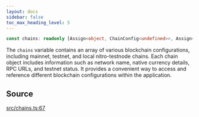 ```yaml
---
layout: docs
sidebar: false
toc_max_heading_level: 5
---
```


```ts
const chains: readonly [Assign<object, ChainConfig<undefined>>, Assign<object, ChainConfig<undefined>>, Assign<object, ChainConfig<undefined>>, Assign<object, ChainConfig<undefined>>, Assign<object, ChainConfig<undefined>>, Assign<object, ChainConfig<undefined>>, any, any, any];
```

The `chains` variable contains an array of various blockchain configurations,
including mainnet, testnet, and local nitro-testnode chains. Each chain
object includes information such as network name, native currency details,
RPC URLs, and testnet status. It provides a convenient way to access and
reference different blockchain configurations within the application.

## Source

[src/chains.ts:67](https://github.com/OffchainLabs/arbitrum-orbit-sdk/blob/9d5595a042e42f7d6b9af10a84816c98ea30f330/src/chains.ts#L67)
